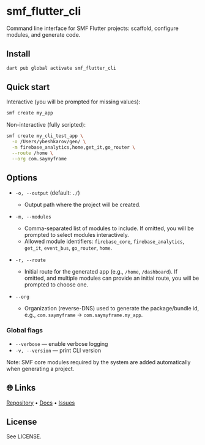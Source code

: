 # smf_flutter_cli

Command line interface for SMF Flutter projects: scaffold, configure modules, and generate code.

## Install
```bash
dart pub global activate smf_flutter_cli
```

## Quick start

Interactive (you will be prompted for missing values):
```bash
smf create my_app
```

Non-interactive (fully scripted):
```bash
smf create my_cli_test_app \
  -o /Users/ybeshkarov/gen/ \
  -m firebase_analytics,home,get_it,go_router \
  --route /home \
  --org com.saymyframe
```

## Options

- `-o, --output` (default: `./`)
  - Output path where the project will be created.

- `-m, --modules`
  - Comma-separated list of modules to include. If omitted, you will be prompted to select modules interactively.
  - Allowed module identifiers: `firebase_core`, `firebase_analytics`, `get_it`, `event_bus`, `go_router`, `home`.

- `-r, --route`
  - Initial route for the generated app (e.g., `/home`, `/dashboard`). If omitted, and multiple modules can provide an initial route, you will be prompted to choose one.

- `--org`
  - Organization (reverse-DNS) used to generate the package/bundle id, e.g., `com.saymyframe` → `com.saymyframe.my_app`.

### Global flags

- `--verbose` — enable verbose logging
- `-v, --version` — print CLI version

Note: SMF core modules required by the system are added automatically when generating a project.

## 🌐 Links
[Repository](https://github.com/saymyframe/smf_flutter_cli) • [Docs](https://doc.saymyframe.com) • [Issues](https://github.com/SayMyFrame/smf_flutter_cli/issues)

## License
See LICENSE.

